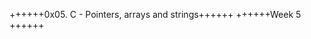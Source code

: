 ++++++0x05. C - Pointers, arrays and strings++++++
++++++Week 5                                ++++++